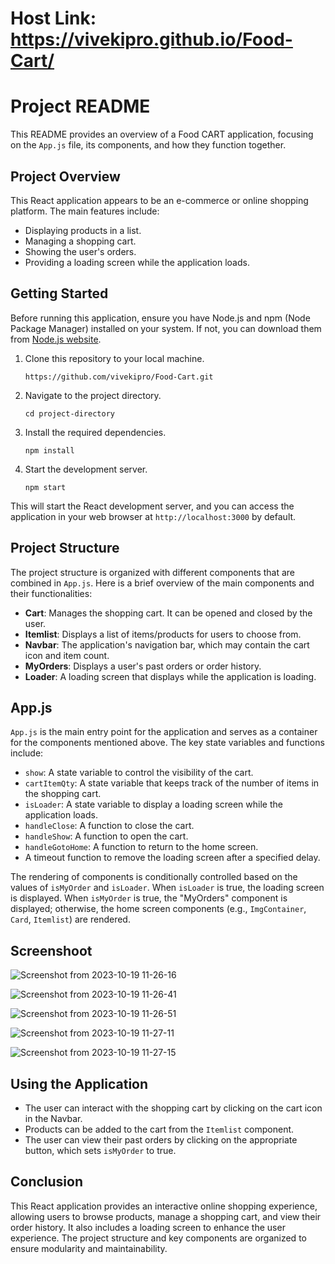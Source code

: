 # Host Link: https://vivekipro.github.io/Food-Cart/

# Project README

This README provides an overview of a Food CART application, focusing on the `App.js` file, its components, and how they function together.

## Project Overview

This React application appears to be an e-commerce or online shopping platform. The main features include:

- Displaying products in a list.
- Managing a shopping cart.
- Showing the user's orders.
- Providing a loading screen while the application loads.

## Getting Started

Before running this application, ensure you have Node.js and npm (Node Package Manager) installed on your system. If not, you can download them from [Node.js website](https://nodejs.org/).

1. Clone this repository to your local machine.

   ```shell
   https://github.com/vivekipro/Food-Cart.git
   ```

2. Navigate to the project directory.

   ```shell
   cd project-directory
   ```

3. Install the required dependencies.

   ```shell
   npm install
   ```

4. Start the development server.

   ```shell
   npm start
   ```

This will start the React development server, and you can access the application in your web browser at `http://localhost:3000` by default.

## Project Structure

The project structure is organized with different components that are combined in `App.js`. Here is a brief overview of the main components and their functionalities:

- **Cart**: Manages the shopping cart. It can be opened and closed by the user.
- **Itemlist**: Displays a list of items/products for users to choose from.
- **Navbar**: The application's navigation bar, which may contain the cart icon and item count.
- **MyOrders**: Displays a user's past orders or order history.
- **Loader**: A loading screen that displays while the application is loading.

## App.js

`App.js` is the main entry point for the application and serves as a container for the components mentioned above. The key state variables and functions include:

- `show`: A state variable to control the visibility of the cart.
- `cartItemQty`: A state variable that keeps track of the number of items in the shopping cart.
- `isLoader`: A state variable to display a loading screen while the application loads.
- `handleClose`: A function to close the cart.
- `handleShow`: A function to open the cart.
- `handleGotoHome`: A function to return to the home screen.
- A timeout function to remove the loading screen after a specified delay.

The rendering of components is conditionally controlled based on the values of `isMyOrder` and `isLoader`. When `isLoader` is true, the loading screen is displayed. When `isMyOrder` is true, the "MyOrders" component is displayed; otherwise, the home screen components (e.g., `ImgContainer`, `Card`, `Itemlist`) are rendered.

## Screenshoot 

![Screenshot from 2023-10-19 11-26-16](https://github.com/vivekipro/Food-Cart/assets/143787878/5d29bdd0-3fdd-4c94-8863-facd9d57c5b2)

![Screenshot from 2023-10-19 11-26-41](https://github.com/vivekipro/Food-Cart/assets/143787878/f9434f3e-5501-4256-abc5-c8492ff39011)

![Screenshot from 2023-10-19 11-26-51](https://github.com/vivekipro/Food-Cart/assets/143787878/a937b947-ee47-4619-8896-632cc995ff2e)

![Screenshot from 2023-10-19 11-27-11](https://github.com/vivekipro/Food-Cart/assets/143787878/a16c85b8-b7e2-4245-8d94-6115a7423f83)

![Screenshot from 2023-10-19 11-27-15](https://github.com/vivekipro/Food-Cart/assets/143787878/9b28ba80-4ed3-4c49-bded-08a0afaa8d86)


## Using the Application

- The user can interact with the shopping cart by clicking on the cart icon in the Navbar.
- Products can be added to the cart from the `Itemlist` component.
- The user can view their past orders by clicking on the appropriate button, which sets `isMyOrder` to true.

## Conclusion

This React application provides an interactive online shopping experience, allowing users to browse products, manage a shopping cart, and view their order history. It also includes a loading screen to enhance the user experience. The project structure and key components are organized to ensure modularity and maintainability.

